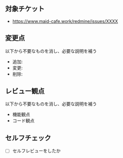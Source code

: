 ## 対象チケット

- https://www.maid-cafe.work/redmine/issues/XXXX

## 変更点

以下から不要なものを消し、必要な説明を補う

- 追加:
- 変更:
- 削除:

## レビュー観点

以下から不要なものを消し、必要な説明を補う

- 機能観点
- コード観点

## セルフチェック

- [ ] セルフレビューをしたか
